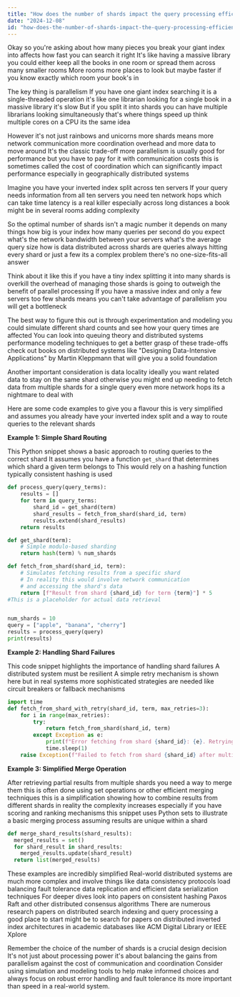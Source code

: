 ```yaml
---
title: "How does the number of shards impact the query processing efficiency in distributed systems querying cloud-stored inverted indexes?"
date: "2024-12-08"
id: "how-does-the-number-of-shards-impact-the-query-processing-efficiency-in-distributed-systems-querying-cloud-stored-inverted-indexes"
---
```


Okay so you're asking about how many pieces you break your giant index into affects how fast you can search it right  It's like having a massive library you could either keep all the books in one room or spread them across many smaller rooms  More rooms more places to look but maybe faster if you know exactly which room your book's in

The key thing is  parallelism  If you have one giant index searching it is a single-threaded operation it's like one librarian looking for a single book in a massive library it's slow  But if you split it into shards  you can have multiple librarians looking simultaneously  that's where things speed up  think multiple cores on a CPU its the same idea

However it's not just rainbows and unicorns  more shards means more network communication more coordination overhead and more data to move around  It's the classic trade-off  more parallelism is usually good for performance but you have to pay for it with communication costs  this is sometimes called the cost of coordination which can significantly impact performance especially in geographically distributed systems

Imagine you have your inverted index split across ten servers  If your query needs information from all ten servers  you need ten network hops which can take time  latency is a real killer especially across long distances  a book might be in several rooms adding complexity

So the optimal number of shards isn't a magic number it depends on many things  how big is your index  how many queries per second do you expect  what's the network bandwidth between your servers  what's the average query size  how is data distributed across shards are queries always hitting every shard or just a few  its a complex problem  there's no one-size-fits-all answer

Think about it like this  if you have a tiny index  splitting it into many shards is overkill  the overhead of managing those shards is going to outweigh the benefit of parallel processing  If you have a massive index and only a few servers  too few shards means you can't take advantage of parallelism you will get a bottleneck

The best way to figure this out is through experimentation and modeling  you could simulate different shard counts and see how your query times are affected  You can look into queuing theory and distributed systems performance modeling techniques to get a better grasp of these trade-offs check out books on distributed systems like "Designing Data-Intensive Applications" by Martin Kleppmann  that will give you a solid foundation

Another important consideration is data locality  ideally you want related data to stay on the same shard  otherwise you might end up needing to fetch data from multiple shards for a single query even more network hops its a nightmare to deal with

Here are some code examples to give you a flavour  this is very simplified and assumes you already have your inverted index split and a way to route queries to the relevant shards


**Example 1: Simple Shard Routing**

This Python snippet shows a basic approach to routing queries to the correct shard  It assumes you have a function `get_shard` that determines which shard a given term belongs to  This would rely on a hashing function  typically consistent hashing is used

```python
def process_query(query_terms):
    results = []
    for term in query_terms:
        shard_id = get_shard(term)
        shard_results = fetch_from_shard(shard_id, term)
        results.extend(shard_results)
    return results

def get_shard(term):
    # Simple modulo-based sharding
    return hash(term) % num_shards

def fetch_from_shard(shard_id, term):
    # Simulates fetching results from a specific shard
    # In reality this would involve network communication
    # and accessing the shard's data
    return [f"Result from shard {shard_id} for term {term}"] * 5 
#This is a placeholder for actual data retrieval


num_shards = 10
query = ["apple", "banana", "cherry"]
results = process_query(query)
print(results)
```

**Example 2:  Handling Shard Failures**

This code snippet highlights the importance of handling shard failures  A distributed system must be resilient  A simple retry mechanism is shown here but in real systems more sophisticated strategies are needed  like circuit breakers or fallback mechanisms

```python
import time
def fetch_from_shard_with_retry(shard_id, term, max_retries=3):
    for i in range(max_retries):
        try:
            return fetch_from_shard(shard_id, term)
        except Exception as e:
            print(f"Error fetching from shard {shard_id}: {e}. Retrying in 1 second...")
            time.sleep(1)
    raise Exception(f"Failed to fetch from shard {shard_id} after multiple retries")
```

**Example 3:  Simplified Merge Operation**

After retrieving partial results from multiple shards you need a way to merge them  this is often done using set operations or other efficient merging techniques  this is a simplification showing how to combine results from different shards  in reality the complexity increases especially if you have scoring and ranking mechanisms  this snippet uses Python sets to illustrate a basic merging process assuming results are unique within a shard

```python
def merge_shard_results(shard_results):
  merged_results = set()
  for shard_result in shard_results:
    merged_results.update(shard_result)
  return list(merged_results)
```

These examples are incredibly simplified  Real-world distributed systems are much more complex and involve things like data consistency protocols load balancing  fault tolerance data replication and efficient data serialization techniques   For deeper dives look into papers on consistent hashing Paxos Raft and other distributed consensus algorithms  There are numerous research papers on distributed search indexing and query processing  a good place to start might be to search for papers on distributed inverted index architectures in academic databases like ACM Digital Library or IEEE Xplore



Remember  the choice of the number of shards is a crucial design decision   It's not just about processing power it's about balancing the gains from parallelism against the cost of communication and coordination  Consider using simulation and modeling tools to help make informed choices and always focus on robust error handling and fault tolerance  its more important than speed in a real-world system.

